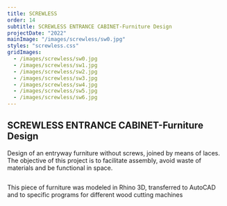 ```yaml
---
title: SCREWLESS
order: 14
subtitle: SCREWLESS ENTRANCE CABINET-Furniture Design
projectDate: "2022"
mainImage: "/images/screwless/sw0.jpg"
styles: "screwless.css"
gridImages:
  - /images/screwless/sw0.jpg
  - /images/screwless/sw1.jpg
  - /images/screwless/sw2.jpg
  - /images/screwless/sw3.jpg
  - /images/screwless/sw4.jpg
  - /images/screwless/sw5.jpg
  - /images/screwless/sw6.jpg
---
```

<section class="section">
    <div class="details-container">
        <h1 class="title">SCREWLESS ENTRANCE CABINET-Furniture<br>Design</h1>
        <p class="description">Design of an entryway furniture without screws, joined by means of laces. The objective of this project is to facilitate assembly, avoid waste of materials and be functional in space.</p>
    </div>
    <div class="grid container">
            <div class="image-container">
                <img class="img" src="/images/screwless/sw1.jpg" alt="">
            </div>
            <div class="image-container">
                <img class="img" src="/images/screwless/sw2.jpg" alt="">
            </div>
            <div class="image-container">
                <img class="img" src="/images/screwless/sw3.jpg" alt="">
            </div>
        <div class="grid one">
            <div class="img-container">
                <img src="/images/screwless/sw4.jpg" alt="" class="img modal-trigger">
            </div>
            <div class="img-container">
                <img src="/images/screwless/sw5.jpg" alt="" class="img modal-trigger">
            </div>
            <div class="img-container">
                <img src="/images/screwless/sw6.jpg" alt="" class="img modal-trigger">
            </div>
        </div>
        <p class="description">This piece of furniture was modeled in Rhino 3D, transferred to AutoCAD and to specific programs for different wood cutting machines</p>
    </div>
</section>